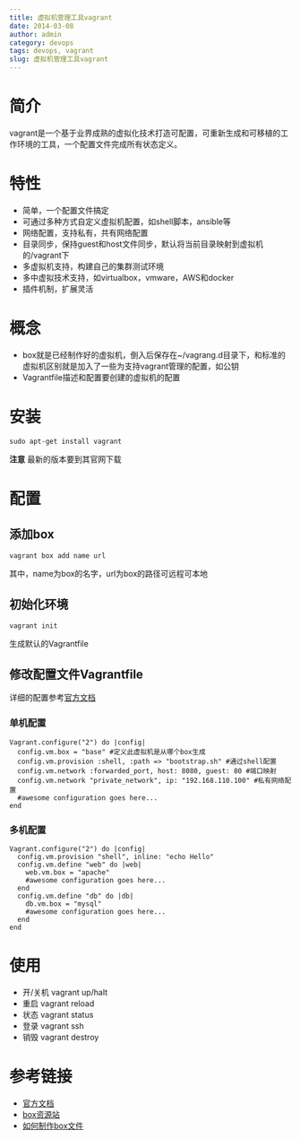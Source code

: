 ```yaml
---
title: 虚拟机管理工具vagrant
date: 2014-03-08
author: admin
category: devops
tags: devops, vagrant
slug: 虚拟机管理工具vagrant
---
```


简介
====

vagrant是一个基于业界成熟的虚拟化技术打造可配置，可重新生成和可移植的工作环境的工具，一个配置文件完成所有状态定义。

特性
====

-   简单，一个配置文件搞定
-   可通过多种方式自定义虚拟机配置，如shell脚本，ansible等
-   网络配置，支持私有，共有网络配置
-   目录同步，保持guest和host文件同步，默认将当前目录映射到虚拟机的/vagrant下
-   多虚拟机支持，构建自己的集群测试环境
-   多中虚拟技术支持，如virtualbox，vmware，AWS和docker
-   插件机制，扩展灵活

概念
====

-   box就是已经制作好的虚拟机，倒入后保存在\~/vagrang.d目录下，和标准的虚拟机区别就是加入了一些为支持vagrant管理的配置，如公钥
-   Vagrantfile描述和配置要创建的虚拟机的配置

安装
====

    sudo apt-get install vagrant

**注意** 最新的版本要到其官网下载

配置
====

添加box
-------

    vagrant box add name url

其中，name为box的名字，url为box的路径可远程可本地

初始化环境
----------

    vagrant init

生成默认的Vagrantfile

修改配置文件Vagrantfile
-----------------------

详细的配置参考[官方文档](http://docs.vagrantup.com/v2/)

### 单机配置

    Vagrant.configure("2") do |config|
      config.vm.box = "base" #定义此虚拟机是从哪个box生成
      config.vm.provision :shell, :path => "bootstrap.sh" #通过shell配置
      config.vm.network :forwarded_port, host: 8080, guest: 80 #端口映射
      config.vm.network "private_network", ip: "192.168.110.100" #私有网络配置
      #awesome configuration goes here...
    end

### 多机配置

    Vagrant.configure("2") do |config|
      config.vm.provision "shell", inline: "echo Hello"
      config.vm.define "web" do |web|
        web.vm.box = "apache"
        #awesome configuration goes here...
      end
      config.vm.define "db" do |db|
        db.vm.box = "mysql"
        #awesome configuration goes here...
      end
    end

使用
====

-   开/关机 vagrant up/halt
-   重启 vagrant reload
-   状态 vagrant status
-   登录 vagrant ssh
-   销毁 vagrant destroy

参考链接
========

-   [官方文档](http://docs.vagrantup.com/v2/)
-   [box资源站](http://www.vagrantbox.es/)
-   [如何制作box文件](http://www.skoblenick.com/vagrant/creating-a-custom-box-from-scratch/)

